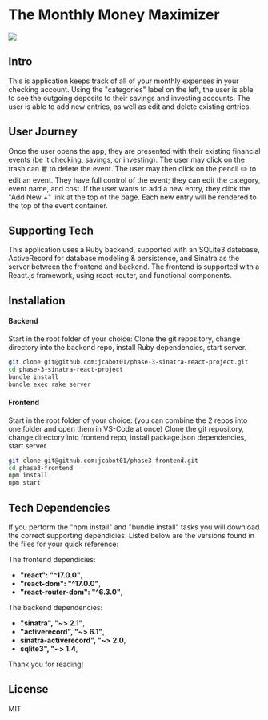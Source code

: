 # The Monthly Money Maximizer


![](https://media.giphy.com/media/inNKzpF9EMIh2cmee6/giphy.gif)

## Intro
This is application keeps track of all of your monthly expenses in your checking account.  Using the "categories" label on the left, the user is able to see the outgoing deposits to their savings and investing accounts.  The user is able to add new entries, as well as edit and delete existing entries.


## User Journey
Once the user opens the app, they are presented with their existing financial events (be it checking, savings, or investing).  The user may click on the trash can 🗑️ to delete the event.  The user may then click on the pencil ✏️ to edit an event.  They have full control of the event; they can edit the category, event name, and cost.  If the user wants to add a new entry, they click the "Add New +" link at the top of the page.  Each new entry will be rendered to the top of the event container.  

## Supporting Tech
This application uses a Ruby backend, supported with an SQLite3 datebase, ActiveRecord for database modeling & persistence, and Sinatra as the server between the frontend and backend.  The frontend is supported with a React.js framework, using react-router, and functional components.



## Installation
#### Backend
Start in the root folder of your choice:
Clone the git repository, change directory into the backend repo, install Ruby dependencies, start server.

```sh
git clone git@github.com:jcabot01/phase-3-sinatra-react-project.git
cd phase-3-sinatra-react-project
bundle install
bundle exec rake server
```


#### Frontend
Start in the root folder of your choice:  (you can combine the 2 repos into one folder and open them in VS-Code at once)
Clone the git repository, change directory into frontend repo, install package.json dependencies, start server.
```sh
git clone git@github.com:jcabot01/phase3-frontend.git
cd phase3-frontend
npm install
npm start
```
## Tech Dependencies
If you perform the "npm install" and "bundle install" tasks you will download the correct supporting dependicies.  Listed below are the versions found in the files for your quick reference:

The frontend dependicies:
- **"react": "^17.0.0"**,
- **"react-dom": "^17.0.0"**,
- **"react-router-dom": "^6.3.0"**,

The backend dependencies:
- **"sinatra", "~> 2.1"**,
- **"activerecord", "~> 6.1"**,
- **sinatra-activerecord", "~> 2.0**,
- **sqlite3", "~> 1.4**,


Thank you for reading!


## License

MIT